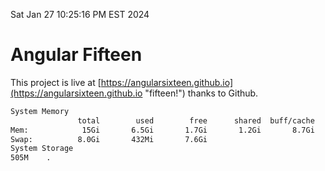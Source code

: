Sat Jan 27 10:25:16 PM EST 2024

# Angular Fifteen


This project is live at [https://angularsixteen.github.io](https://angularsixteen.github.io "fifteen!") thanks to Github.

```bash
System Memory
               total        used        free      shared  buff/cache   available
Mem:            15Gi       6.5Gi       1.7Gi       1.2Gi       8.7Gi       8.8Gi
Swap:          8.0Gi       432Mi       7.6Gi
System Storage
505M	.
